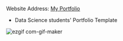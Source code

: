 Website Address: [My Portfolio](https://muluken1walle.github.io/MyPortfolio/)

- Data Science students' Portfolio Template


![ezgif com-gif-maker](https://github.com/Muluken1Walle/MyPortfolio/blob/master/Portfolio%20SR.gif)
